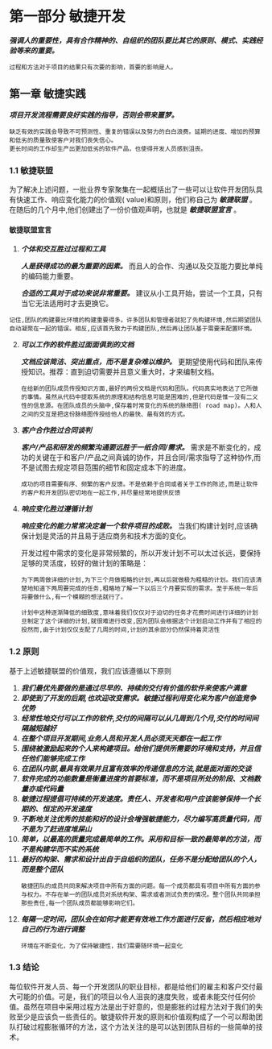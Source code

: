 
# 第一部分 敏捷开发
***强调人的重要性，具有合作精神的、自组织的团队要比其它的原则、模式、实践经验等来的重要。***
```
过程和方法对于项目的结果只有次要的影响，首要的影响是人。
```
## 第一章 敏捷实践
***项目开发流程需要良好实践的指导，否则会带来噩梦。***
```
缺乏有效的实践会导致不可预测性、重复的错误以及努力的白白浪费。延期的进度、增加的预算和低劣的质量致使客户对我们丧失信心。
更长时间的工作却生产出更加低劣的软件产品，也使得开发人员感到沮丧。
```
### 1.1 敏捷联盟
为了解决上述问题，一批业界专家聚集在一起概括出了一些可以让软件开发团队具有快速工作、响应变化能力的价值观( value)和原则，他们称自己为 ***敏捷联盟*** 。在随后的几个月中,他们创建出了一份价值观声明，也就是 ***敏捷联盟宣言*** 。

#### 敏捷联盟宣言
1. ***个体和交互胜过过程和工具***
   
    ***人是获得成功的最为重要的因素。*** 而且人的合作、沟通以及交互能力要比单纯的编码能力重要。

    ***合适的工具对于成功来说非常重要。*** 建议从小工具开始，尝试一个工具，只有当它无法适用时才去更换它。
  ```
  记住,团队的构建要比环境的构建重要得多。许多团队和管理者就犯了先构建环境,然后期望团队自动凝聚在一起的错误。相反,应该首先致力于构建团队,然后再让团队基于需要来配置环境。
  ```

2. ***可以工作的软件胜过面面俱到的文档***
    
    ***文档应该简洁、突出重点，而不是复杂难以维护。*** 更期望使用代码和团队来传授知识。推荐：直到迫切需要并且意义重大时，才来编制文档。
    ```
    在给新的团队成员传授知识方面,最好的两份文档是代码和团队。代码真实地表达了它所做的事情。虽然从代码中提取系统的原理和结构信息可能是困难的,但是代码是惟一没有二义性的信息源。在团队成员的头脑中,保存着时常变化的系统的脉络图( road map)。人和人之间的交互是把这份脉络图传授给他人的最快、最有效的方式。

    ```
3.  ***客户合作胜过合同谈判***

    ***客户/产品和研发的频繁沟通要远胜于一纸合同/需求。*** 需求是不断变化的，成功的关键在于和客户/产品之间真诚的协作，并且合同/需求指导了这种协作,而不是试图去规定项目范围的细节和固定成本下的进度。
    ```
    成功的项目需要有序、频繁的客户反馈。不是依赖于合同或者关于工作的陈述,而是让软件的客户和开发团队密切地在一起工作,并尽量经常地提供反馈
    ```

1. ***响应变化胜过遵循计划***

    ***响应变化的能力常常决定着一个软件项目的成败。*** 当我们构建计划时,应该确保计划是灵活的并且易于适应商务和技术方面的变化。

    开发过程中需求的变化是非常频繁的，所以开发计划不可以太过长远，要保持足够的灵活度，较好的做计划的策略是：
    ```
    为下两周做详细的计划,为下三个月做粗略的计划,再以后就做极为粗糙的计划。我们应该清楚地知道下两周要完成的任务,粗略地了解一下以后三个月要实现的需求。至于系统一年后将要做什么,有一个模糊的想法就行了。

    计划中这种逐渐降低的细致度,意味着我们仅仅对于迫切的任务才花费时间进行详细的计划旦制定了这个详细的计划,就很难进行改变,因为团队会根据这个计划启动工作并有了相应的投然而,由于计划仅仅支配了几周的时间,计划的其余部分仍然保持着灵活性
    ```

### 1.2 原则
基于上述敏捷联盟的价值观，我们应该遵循以下原则

1. ***我们最优先要做的是通过尽早的、持续的交付有价值的软件来使客户满意***
2. ***即使到了开发的后期,也欢迎改变需求。敏捷过程利用变化来为客户创造竞争优势***
3. ***经常性地交付可以工作的软件,交付的间隔可以从几周到几个月,交付的时间间隔越短越好***
4. ***在整个项目开发期间,业务人员和开发人员必须天天都在一起工作***
5. ***围绕被激励起来的个人来构建项目。给他们提供所需要的环境和支持，并且信任他们能够完成工作***
6. ***在团队内部,最具有效果并且富有效率的传递信息的方法,就是面对面的交谈***
7. ***软件完成的功能数量是衡量进度的首要标准，而不是项目所处的阶段、文档数量亦或代码量***
8. ***敏捷过程提倡可持续的开发速度。责任人、开发者和用户应该能够保持一个长期的、恒定的开发速度***
9. ***不断地关注优秀的技能和好的设计会增强敏捷能力，尽力编写高质量代码，而不是为了赶进度堆屎山***
10. ***简单，以最高的质量完成最简单的工作。采用和目标一致的最简单的方法，而不是构建华而不实的系统***
11. ***最好的构架、需求和设计出自于自组织的团队，任务不是分配给团队的个人，而是整个团队***
    ```
    敏捷团队的成员共同来解决项目中所有方面的问题。每一个成员都具有项目中所有方面的参与权力。不存在单一的团队成员对系统构架、需求或者测试负责的情况。整个团队共同承担那些责任,每一个团队成员都能够影响它们。
    ```
12. ***每隔一定时间，团队会在如何才能更有效地工作方面进行反省，然后相应地对自己的行为进行调整***
    ```
    环境在不断变化，为了保持敏捷性，我们需要随环境一起变化
    ```

### 1.3 结论
每位软件开发人员、每一个开发团队的职业目标，都是给他们的雇主和客户交付最大可能的价值。可是，我们的项目以令人沮丧的速度失败，或者未能交付任何价值。虽然在项目中采用过程方法是出于好意的，但是膨胀的过程方法对于我们的失败至少是应该负一些责任的。敏捷软件开发的原则和价值观构成了一个可以帮助团队打破过程膨胀循环的方法，这个方法关注的是可以达到团队目标的一些简单的技术。

